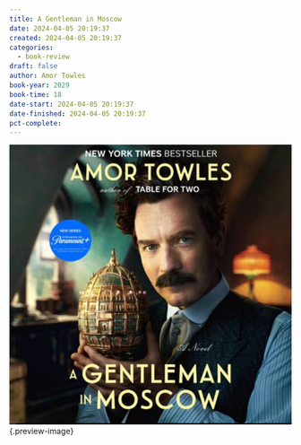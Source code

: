 ```yaml
---
title: A Gentleman in Moscow
date: 2024-04-05 20:19:37
created: 2024-04-05 20:19:37
categories:
  - book-review
draft: false
author: Amor Towles
book-year: 2029
book-time: 18
date-start: 2024-04-05 20:19:37
date-finished: 2024-04-05 20:19:37
pct-complete:
---
```



![Gentleman in Moscow ](../img/book-a-gentleman-in-moscow.jpeg){.preview-image}